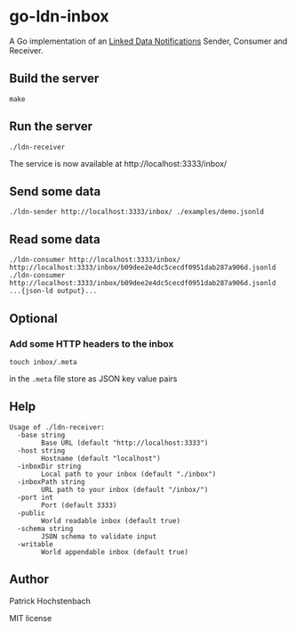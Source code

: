 # go-ldn-inbox

A Go implementation of an [Linked Data Notifications](https://www.w3.org/TR/ldn/) Sender, Consumer and Receiver.

## Build the server

```
make
```

## Run the server

```
./ldn-receiver
```

The service is now available at http://localhost:3333/inbox/

## Send some data

```
./ldn-sender http://localhost:3333/inbox/ ./examples/demo.jsonld
```

## Read some data

```
./ldn-consumer http://localhost:3333/inbox/
http://localhost:3333/inbox/b09dee2e4dc5cecdf0951dab287a906d.jsonld
./ldn-consumer http://localhost:3333/inbox/b09dee2e4dc5cecdf0951dab287a906d.jsonld
...{json-ld output}...
```

## Optional

### Add some HTTP headers to the inbox

```
touch inbox/.meta
```

in the `.meta` file store as JSON key value pairs

## Help

```
Usage of ./ldn-receiver:
  -base string
        Base URL (default "http://localhost:3333")
  -host string
        Hostname (default "localhost")
  -inboxDir string
        Local path to your inbox (default "./inbox")
  -inboxPath string
        URL path to your inbox (default "/inbox/")
  -port int
        Port (default 3333)
  -public
        World readable inbox (default true)
  -schema string
        JSON schema to validate input
  -writable
        World appendable inbox (default true)
```

## Author

Patrick Hochstenbach 

MIT license